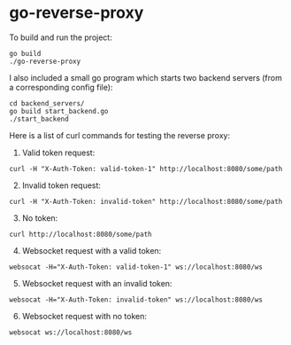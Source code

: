 # go-reverse-proxy

To build and run the project:

```
go build
./go-reverse-proxy
```

I also included a small go program which starts two backend servers (from a corresponding config file):

```
cd backend_servers/
go build start_backend.go
./start_backend
```

Here is a list of curl commands for testing the reverse proxy:

1. Valid token request:

```
curl -H "X-Auth-Token: valid-token-1" http://localhost:8080/some/path
```

2. Invalid token request:

```
curl -H "X-Auth-Token: invalid-token" http://localhost:8080/some/path
```

3. No token:

```
curl http://localhost:8080/some/path
```

4. Websocket request with a valid token:

```
websocat -H="X-Auth-Token: valid-token-1" ws://localhost:8080/ws
```

5. Websocket request with an invalid token:

```
websocat -H="X-Auth-Token: invalid-token" ws://localhost:8080/ws
```

6. Websocket request with no token:

```
websocat ws://localhost:8080/ws
```
